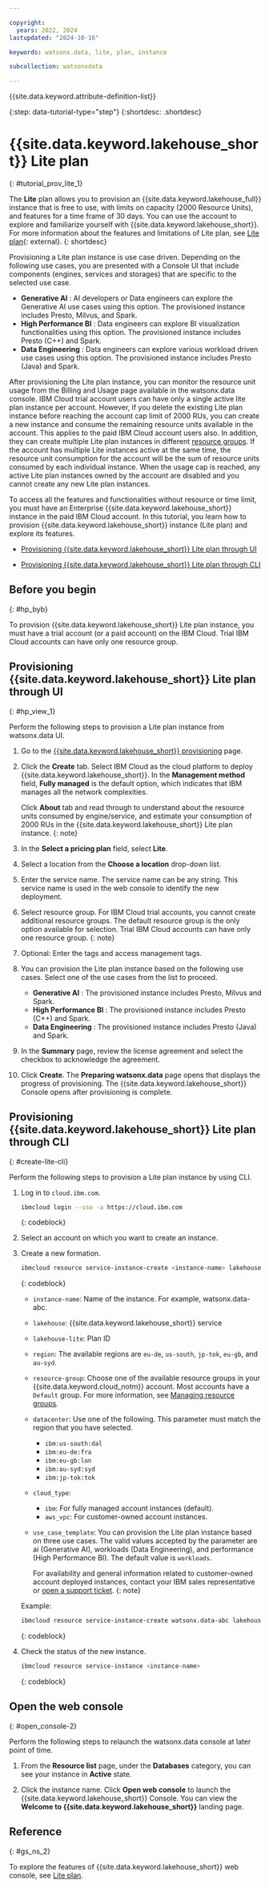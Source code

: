 ```yaml
---

copyright:
  years: 2022, 2024
lastupdated: "2024-10-16"

keywords: watsonx.data, lite, plan, instance

subcollection: watsonxdata

---
```



{{site.data.keyword.attribute-definition-list}}


{:step: data-tutorial-type="step"}
{:shortdesc: .shortdesc}


# {{site.data.keyword.lakehouse_short}} Lite plan
{: #tutorial_prov_lite_1}


The **Lite** plan allows you to provision an {{site.data.keyword.lakehouse_full}} instance that is free to use, with limits on capacity (2000 Resource Units), and features for a time frame of 30 days. You can use the account to explore and familiarize yourself with {{site.data.keyword.lakehouse_short}}. For more information about the features and limitations of Lite plan, see [Lite plan](watsonxdata?topic=watsonxdata-pricing-plans-1#limitations-lite){: external}.
{: shortdesc}


Provisioning a Lite plan instance is use case driven. Depending on the following use cases, you are presented with a Console UI that include components (engines, services and storages) that are specific to the selected use case.

* **Generative AI** : AI developers or Data engineers can explore the Generative AI use cases using this option. The provisioned instance includes Presto, Milvus, and Spark.
* **High Performance BI** : Data engineers can explore BI visualization functionalities using this option. The provisioned instance includes Presto (C++) and Spark.
* **Data Engineering** : Data engineers can explore various workload driven use cases using this option. The provisioned instance includes Presto (Java) and Spark.


After provisioning the Lite plan instance, you can monitor the resource unit usage from the Billing and Usage page available in the watsonx.data console.
IBM Cloud trial account users can have only a single active lite plan instance per account. However, if you delete the existing Lite plan instance before reaching the account cap limit of 2000 RUs, you can create a new instance and consume the remaining resource units available in the account. This applies to the paid IBM Cloud account users also. In addition, they can create multiple Lite plan instances in different [resource groups](https://cloud.ibm.com/docs/account?topic=account-rgs&interface=ui). If the account has multiple Lite instances active at the same time, the resource unit consumption for the account will be the sum of resource units consumed by each individual instance.
When the usage cap is reached, any active Lite plan instances owned by the account are disabled and you cannot create any new Lite plan instances.

To access all the features and functionalities without resource or time limit, you must have an Enterprise {{site.data.keyword.lakehouse_short}} instance in the paid IBM Cloud account.
In this tutorial, you learn how to provision {{site.data.keyword.lakehouse_short}} instance (Lite plan) and explore its features.

* [Provisioning {{site.data.keyword.lakehouse_short}} Lite plan through UI](#hp_view_1)

* [Provisioning {{site.data.keyword.lakehouse_short}} Lite plan through CLI](#create-lite-cli)





## Before you begin
{: #hp_byb}

To provision {{site.data.keyword.lakehouse_short}} Lite plan instance, you must have a trial account (or a paid account) on the IBM Cloud.
Trial IBM Cloud accounts can have only one resource group.


## Provisioning {{site.data.keyword.lakehouse_short}} Lite plan through UI
{: #hp_view_1}

Perform the following steps to provision a Lite plan instance from watsonx.data UI.


1. Go to the [{{site.data.keyword.lakehouse_short}} provisioning](https://cloud.ibm.com/watsonxdata) page.

1. Click the **Create** tab. Select IBM Cloud as the cloud platform to deploy {{site.data.keyword.lakehouse_short}}. In the **Management method** field, **Fully managed** is the default option, which indicates that IBM manages all the network complexities.

   Click **About** tab and read through to understand about the resource units consumed by engine/service, and estimate your consumption of 2000 RUs in the {{site.data.keyword.lakehouse_short}} Lite plan instance.
   {: note}

1. In the **Select a pricing plan** field, select **Lite**.

1. Select a location from the **Choose a location** drop-down list.

1. Enter the service name. The service name can be any string. This service name is used in the web console to identify the new deployment.

1. Select resource group. For IBM Cloud trial accounts, you cannot create additional resource groups. The default resource group is the only option available for selection.
    Trial IBM Cloud accounts can have only one resource group.
    {: note}

1. Optional: Enter the tags and access management tags.

1. You can provision the Lite plan instance based on the following use cases. Select one of the use cases from the list to proceed.

    * **Generative AI** : The provisioned instance includes Presto, Milvus and Spark.
    * **High Performance BI** : The provisioned instance includes Presto (C++) and Spark.
    * **Data Engineering** : The provisioned instance includes Presto (Java) and Spark.


1. In the **Summary** page, review the license agreement and select the checkbox to acknowledge the agreement.

1. Click **Create**. The **Preparing watsonx.data** page opens that displays the progress of provisioning. The {{site.data.keyword.lakehouse_short}} Console opens after provisioning is complete.





## Provisioning {{site.data.keyword.lakehouse_short}} Lite plan through CLI
{: #create-lite-cli}

Perform the following steps to provision a Lite plan instance by using CLI.

1. Log in to `cloud.ibm.com`.

   ```bash
   ibmcloud login --sso -a https://cloud.ibm.com
   ```
   {: codeblock}

2. Select an account on which you want to create an instance.

3. Create a new formation.

    ```bash
    ibmcloud resource service-instance-create <instance-name> lakehouse lakehouse-lite <region> -g <resource-group> -p '{"datacenter": "<data-center>","cloud_type": "<cloud-type>","use_case": "<use_case_template>"}'
    ```
    {: codeblock}

    - `instance-name`: Name of the instance. For example, watsonx.data-abc.
    - `lakehouse`: {{site.data.keyword.lakehouse_short}} service
    - `lakehouse-lite`: Plan ID
    - `region`: The available regions are `eu-de`, `us-south`, `jp-tok`, `eu-gb`, and `au-syd`.
    - `resource-group`: Choose one of the available resource groups in your {{site.data.keyword.cloud_notm}} account. Most accounts have a `Default` group. For more information, see [Managing resource groups](https://cloud.ibm.com/docs/account?topic=account-rgs&interface=ui).
    - `datacenter`: Use one of the following. This parameter must match the region that you have selected.
       - `ibm:us-south:dal`
       - `ibm:eu-de:fra`
       - `ibm:eu-gb:lon`
       - `ibm:au-syd:syd`
       - `ibm:jp-tok:tok`
    - `cloud_type`:
       - `ibm`: For fully managed account instances (default).
       - `aws_vpc`: For customer-owned account instances.
    - `use_case_template`: You can provision the Lite plan instance based on three use cases. The valid values accepted by the parameter are ai (Generative AI), workloads (Data Engineering), and performance (High Performance BI). The default value is `workloads`.

         For availability and general information related to customer-owned account deployed instances, contact your IBM sales representative or [open a support ticket](https://cloud.ibm.com/unifiedsupport/cases/form).
         {: note}

    Example:

    ```bash
    ibmcloud resource service-instance-create watsonx.data-abc lakehouse lakehouse-lite us-south -g Default -p '{"datacenter": "ibm:us-east:wdc", "use_case": "workloads"}'
    ```
    {: codeblock}

4. Check the status of the new instance.

    ```bash
    ibmcloud resource service-instance <instance-name>
    ```
    {: codeblock}

## Open the web console
{: #open_console-2}

Perform the following steps to relaunch the watsonx.data console at later point of time.

1. From the **Resource list** page, under the **Databases** category, you can see your instance in **Active** state.

1. Click the instance name. Click **Open web console** to launch the {{site.data.keyword.lakehouse_short}} Console. You can view the **Welcome to {{site.data.keyword.lakehouse_short}}** landing page.

## Reference
{: #gs_ns_2}

To explore the features of {{site.data.keyword.lakehouse_short}} web console, see [Lite plan](watsonxdata?topic=watsonxdata-tutorial_hp_intro).
